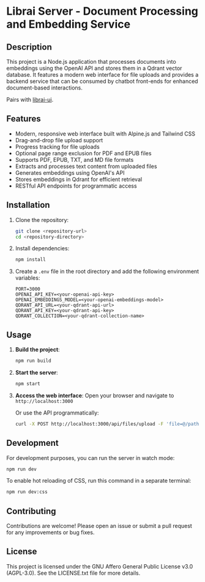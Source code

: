 # Librai Server - Document Processing and Embedding Service

## Description

This project is a Node.js application that processes documents into embeddings using the OpenAI API and stores them in a Qdrant vector database. It features a modern web interface for file uploads and provides a backend service that can be consumed by chatbot front-ends for enhanced document-based interactions.

Pairs with [librai-ui](https://github.com/wjd3/librai-ui).

## Features

- Modern, responsive web interface built with Alpine.js and Tailwind CSS
- Drag-and-drop file upload support
- Progress tracking for file uploads
- Optional page range exclusion for PDF and EPUB files
- Supports PDF, EPUB, TXT, and MD file formats
- Extracts and processes text content from uploaded files
- Generates embeddings using OpenAI's API
- Stores embeddings in Qdrant for efficient retrieval
- RESTful API endpoints for programmatic access

## Installation

1. Clone the repository:

   ```bash
   git clone <repository-url>
   cd <repository-directory>
   ```

2. Install dependencies:

   ```bash
   npm install
   ```

3. Create a `.env` file in the root directory and add the following environment variables:

   ```plaintext
   PORT=3000
   OPENAI_API_KEY=<your-openai-api-key>
   OPENAI_EMBEDDINGS_MODEL=<your-openai-embeddings-model>
   QDRANT_API_URL=<your-qdrant-api-url>
   QDRANT_API_KEY=<your-qdrant-api-key>
   QDRANT_COLLECTION=<your-qdrant-collection-name>
   ```

## Usage

1. **Build the project**:

   ```bash
   npm run build
   ```

2. **Start the server**:

   ```bash
   npm start
   ```

3. **Access the web interface**:
   Open your browser and navigate to `http://localhost:3000`

   Or use the API programmatically:

   ```bash
   curl -X POST http://localhost:3000/api/files/upload -F 'file=@/path/to/your/file.pdf'
   ```

## Development

For development purposes, you can run the server in watch mode:

```bash
npm run dev
```

To enable hot reloading of CSS, run this command in a separate terminal:

```bash
npm run dev:css
```

## Contributing

Contributions are welcome! Please open an issue or submit a pull request for any improvements or bug fixes.

## License

This project is licensed under the GNU Affero General Public License v3.0 (AGPL-3.0). See the LICENSE.txt file for more details.
